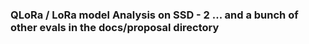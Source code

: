 ### QLoRa / LoRa model Analysis on SSD - 2 ... and a bunch of other evals in the docs/proposal directory 


